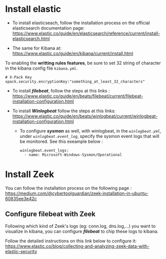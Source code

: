 # Install elastic

- To install elasticseach, follow the installation process on the official elasticsearch documentation page:
https://www.elastic.co/guide/en/elasticsearch/reference/current/install-elasticsearch.html

- The same for Kibana at:
https://www.elastic.co/guide/en/kibana/current/install.html

To enabling the **writting rules features**, be sure to set 32 string of character in the kibana config file `kibana.yml`.
````
# X-Pack Key 
xpack.security.encryptionKey:"something_at_least_32_characters"
````

- To install ***filebeat***, follow the steps at this links :
  https://www.elastic.co/guide/en/beats/filebeat/current/filebeat-installation-configuration.html
  
- To install ***Winlogbeat*** follow the steps at this links:
  https://www.elastic.co/guide/en/beats/winlogbeat/current/winlogbeat-installation-configuration.html
  
  - To configure ***sysmon*** as well, with winlogbeat, in the *`winlogbeat.yml`*, under  *`winlogbeat.event_log`*, specify the sysmon event logs that will be monitored. See this exeample below :
    
    ```
    winlogbeat.event_logs:
      - name: Microsoft-Windows-Sysmon/Operational
    ```

    


# Install Zeek

You can follow the installation process on the following page : 
https://medium.com/@cybertoolguardian/zeek-installation-in-ubuntu-60835ee3e42c

## Configure filebeat with Zeek
Following  which kind of Zeek's logs (eg: conn.log, dns.log,...) you want to visualize in kibana, you can configure ***filebeat*** to chip these logs to kibana.

Follow the detailed instructions on this link below to configure it:
https://www.elastic.co/blog/collecting-and-analyzing-zeek-data-with-elastic-security


